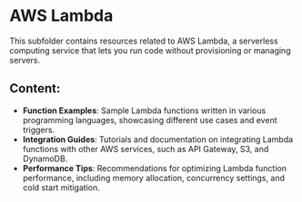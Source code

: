# AWS Lambda

This subfolder contains resources related to AWS Lambda, a serverless computing service that lets you run code without provisioning or managing servers.

## Content:

- **Function Examples**: Sample Lambda functions written in various programming languages, showcasing different use cases and event triggers.
- **Integration Guides**: Tutorials and documentation on integrating Lambda functions with other AWS services, such as API Gateway, S3, and DynamoDB.
- **Performance Tips**: Recommendations for optimizing Lambda function performance, including memory allocation, concurrency settings, and cold start mitigation.


